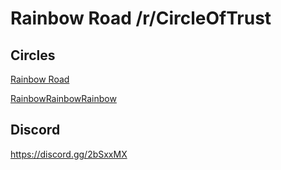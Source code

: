 # Rainbow Road /r/CircleOfTrust

## Circles
[Rainbow Road](https://reddit.com/r/CircleofTrust/comments/891nlv/rainbow_road/)

[RainbowRainbowRainbow](https://www.reddit.com/r/CircleofTrust/comments/890v86/rainbowrainbowrainbow/)

## Discord
https://discord.gg/2bSxxMX



